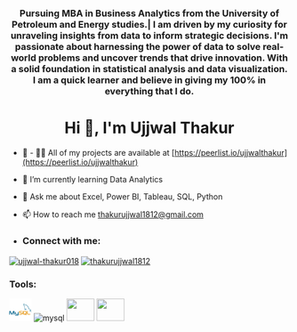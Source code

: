 <h3 align="center">Pursuing MBA in Business Analytics from the University of Petroleum and Energy studies.| I am driven by my curiosity for unraveling insights from data to inform strategic decisions. I'm passionate about harnessing the power of data to solve real-world problems and uncover trends that drive innovation. With a solid foundation in statistical analysis and data visualization. I am a quick learner and believe in giving my 100% in everything that I do.</h3>

 <h1 align="center">Hi 👋, I'm Ujjwal Thakur</h1>

- 👀 - 👨‍💻 All of my projects are available at [https://peerlist.io/ujjwalthakur](https://peerlist.io/ujjwalthakur)

- 🌱 I’m currently learning Data Analytics

- 💬 Ask me about Excel, Power BI, Tableau, SQL, Python

- 📫 How to reach me thakurujjwal1812@gmail.com

- <h3 align="left">Connect with me:</h3>
<p align="left">
<a href="https://linkedin.com/in/ujjwal-thakur018" target="blank"><img align="center" src="https://raw.githubusercontent.com/rahuldkjain/github-profile-readme-generator/master/src/images/icons/Social/linked-in-alt.svg" alt="ujjwal-thakur018" height="30" width="40" /></a>
<a href="https://discord.gg/thakurujjwal1812" target="blank"><img align="center" src="https://raw.githubusercontent.com/rahuldkjain/github-profile-readme-generator/master/src/images/icons/Social/discord.svg" alt="thakurujjwal1812" height="35" width="40" /></a>
</p>

<h3 align="left">Tools:</h3>
<p align="left"> 
<img src="https://raw.githubusercontent.com/devicons/devicon/master/icons/mysql/mysql-original-wordmark.svg" alt="mysql" width="40" height="40"/>
<img src="https://download.logo.wine/logo/Microsoft_Excel/Microsoft_Excel-Logo.wine.png" alt="mysql" width="50" height="40"/>
<img src="https://info.railsentinel.co.uk/wp-content/uploads/2023/02/PowerBI-Logo.png" width="50" height="40"/>
<img src="https://webobjects2.cdw.com/is/image/CDW/3678930?$product-main$" width="50" height="40"/>
<!---
Ujjwalthakur018/Ujjwalthakur018 is a ✨ special ✨ repository because its `README.md` (this file) appears on your GitHub profile.
You can click the Preview link to take a look at your changes.
--->
